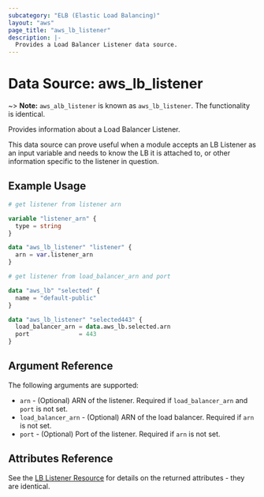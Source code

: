 ```yaml
---
subcategory: "ELB (Elastic Load Balancing)"
layout: "aws"
page_title: "aws_lb_listener"
description: |-
  Provides a Load Balancer Listener data source.
---
```


# Data Source: aws_lb_listener

~> **Note:** `aws_alb_listener` is known as `aws_lb_listener`. The functionality is identical.

Provides information about a Load Balancer Listener.

This data source can prove useful when a module accepts an LB Listener as an input variable and needs to know the LB it is attached to, or other information specific to the listener in question.

## Example Usage

```terraform
# get listener from listener arn

variable "listener_arn" {
  type = string
}

data "aws_lb_listener" "listener" {
  arn = var.listener_arn
}

# get listener from load_balancer_arn and port

data "aws_lb" "selected" {
  name = "default-public"
}

data "aws_lb_listener" "selected443" {
  load_balancer_arn = data.aws_lb.selected.arn
  port              = 443
}
```

## Argument Reference

The following arguments are supported:

* `arn` - (Optional) ARN of the listener. Required if `load_balancer_arn` and `port` is not set.
* `load_balancer_arn` - (Optional) ARN of the load balancer. Required if `arn` is not set.
* `port` - (Optional) Port of the listener. Required if `arn` is not set.

## Attributes Reference

See the [LB Listener Resource](/docs/providers/aws/r/lb_listener.html) for details on the returned attributes - they are identical.

